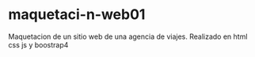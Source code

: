 # maquetaci-n-web01
Maquetacion de un sitio web de una agencia de viajes. Realizado en html css js y boostrap4
